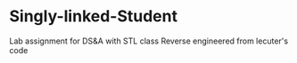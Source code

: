 # Singly-linked-Student
Lab assignment for DS&amp;A with STL class
Reverse engineered from lecuter's code
